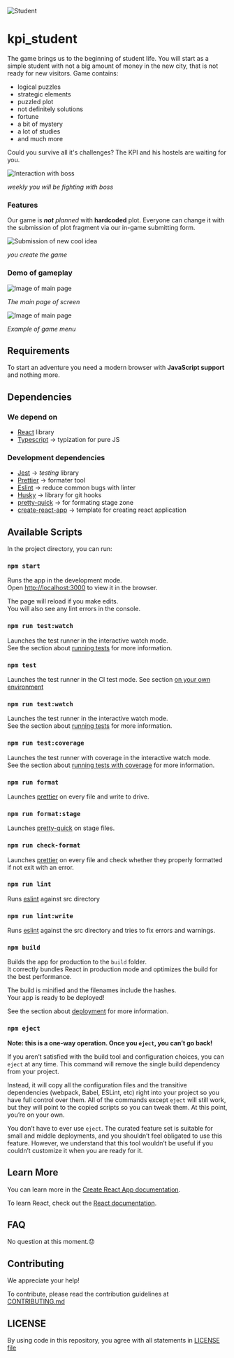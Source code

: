 ![Student](READMEs/readme_images/student.png)

# kpi_student

The game brings us to the beginning of student life. You will start as a simple student with not a big amount of money in the new city, that is not ready for new visitors.
Game contains:

- logical puzzles
- strategic elements
- puzzled plot
- not definitely solutions
- fortune
- a bit of mystery
- a lot of studies
- and much more

Could you survive all it's challenges? The KPI and his hostels are waiting for you.

![Interaction with boss](readme_images/boss.svg)

_weekly you will be fighting with boss_

### Features

Our game is _**not** planned_ with **hardcoded** plot. Everyone can change it with the submission of plot fragment via our in-game submitting form.

![Submission of new cool idea](readme_images/ideaForm.svg)

_you create the game_

### Demo of gameplay

![Image of main page](READMEs/readme_images/main.svg)

_The main page of screen_

![Image of main page](READMEs/readme_images/menu.svg)

_Example of game menu_

## Requirements

To start an adventure you need a modern browser with **JavaScript support** and nothing more.

## Dependencies

### We depend on

- [React](https://reactjs.org/) library
- [Typescript](https://www.typescriptlang.org/) -> typization for pure JS

### Development dependencies

- [Jest](https://jestjs.io/) -> _testing_ library
- [Prettier](https://prettier.io/) -> formater tool
- [Eslint](https://eslint.org/) -> reduce common bugs with linter
- [Husky](https://typicode.github.io/husky/#/) -> library for git hooks
- [pretty-quick](https://www.npmjs.com/package/pretty-quick) -> for formating stage zone
- [create-react-app](https://create-react-app.dev/docs/adding-typescript/) -> template for creating react application

## Available Scripts

In the project directory, you can run:

### `npm start`

Runs the app in the development mode.\
Open [http://localhost:3000](http://localhost:3000) to view it in the browser.

The page will reload if you make edits.\
You will also see any lint errors in the console.

### `npm run test:watch`

Launches the test runner in the interactive watch mode.\
See the section about [running tests](https://facebook.github.io/create-react-app/docs/running-tests) for more information.

### `npm test`

Launches the test runner in the CI test mode. See section [on your own environment](https://create-react-app.dev/docs/running-tests/#linux-macos-bash)

### `npm run test:watch`

Launches the test runner in the interactive watch mode.\
See the section about [running tests](https://facebook.github.io/create-react-app/docs/running-tests) for more information.

### `npm run test:coverage`

Launches the test runner with coverage in the interactive watch mode.\
See the section about [running tests with coverage](https://create-react-app.dev/docs/running-tests/#coverage-reporting) for more information.

### `npm run format`

Launches [prettier](https://prettier.io/) on every file and write to drive.

### `npm run format:stage`

Launches [pretty-quick](https://www.npmjs.com/package/pretty-quick) on stage files.

### `npm run check-format`

Launches [prettier](https://prettier.io/) on every file and check whether they properly formatted if not exit with an error.

### `npm run lint`

Runs [eslint](https://eslint.org/) against src directory

### `npm run lint:write`

Runs [eslint](https://eslint.org/) against the src directory and tries to fix errors and warnings.

### `npm build`

Builds the app for production to the `build` folder.\
It correctly bundles React in production mode and optimizes the build for the best performance.

The build is minified and the filenames include the hashes.\
Your app is ready to be deployed!

See the section about [deployment](https://facebook.github.io/create-react-app/docs/deployment) for more information.

### `npm eject`

**Note: this is a one-way operation. Once you `eject`, you can’t go back!**

If you aren’t satisfied with the build tool and configuration choices, you can `eject` at any time. This command will remove the single build dependency from your project.

Instead, it will copy all the configuration files and the transitive dependencies (webpack, Babel, ESLint, etc) right into your project so you have full control over them. All of the commands except `eject` will still work, but they will point to the copied scripts so you can tweak them. At this point, you’re on your own.

You don’t have to ever use `eject`. The curated feature set is suitable for small and middle deployments, and you shouldn’t feel obligated to use this feature. However, we understand that this tool wouldn’t be useful if you couldn’t customize it when you are ready for it.

## Learn More

You can learn more in the [Create React App documentation](https://facebook.github.io/create-react-app/docs/getting-started).

To learn React, check out the [React documentation](https://reactjs.org/).

## FAQ

No question at this moment.:disappointed:

## Contributing

We appreciate your help!

To contribute, please read the contribution guidelines at [CONTRIBUTING.md](CONTRIBUTING.md)

## LICENSE

By using code in this repository, you agree with all statements in [LICENSE file](LICENSE)
